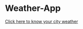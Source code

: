 # Weather-App
<a href="https://satyabrata124.github.io/Weather-App/">Click here to know your city weather </a>
